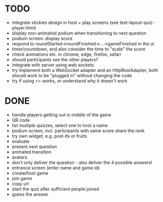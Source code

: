 # TODO
- integrate stickies design in host + play screens (see test-layout-quiz-player.html)
- display non-animated podium when transitioning to next question
- podium screen: display score
- respond to roundStarted->roundFinished->...->gameFinished in the ui
- timer/countdown, and also consider the time to "scale" the score
- check animations etc. in chrome, edge, firefox, safari
- should participants see the other players?
- integrate with server using web sockets
- try implement both a WebSocket adapter and an HttpRestAdapter, both should work to be "plugged in" without changing the code
- try if using <> works, or understand why it doesn't work

# DONE
- handle players getting out in middle of the game
- QR code
- list multiple quizzes, select one to host a name
- podium screen, incl. participants with same score share the rank
- try own widget, e.g. post-its or fruits
- evaluate
- present next question
- animated transition
- avatars
- don't only deliver the question - also deliver the 4 possible answers!
- entrance screen (enter name and game id)
- create/host game
- join game
- copy url
- start the quiz after sufficient people joined
- guess the answer